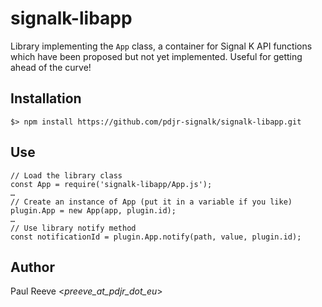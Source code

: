 # signalk-libapp

Library implementing the ```App``` class, a container for Signal K API
functions which have been proposed but not yet implemented.
Useful for getting ahead of the curve!

## Installation
```
$> npm install https://github.com/pdjr-signalk/signalk-libapp.git
```

## Use
```
// Load the library class
const App = require('signalk-libapp/App.js');
…
// Create an instance of App (put it in a variable if you like)
plugin.App = new App(app, plugin.id);
…
// Use library notify method 
const notificationId = plugin.App.notify(path, value, plugin.id);
```

## Author

Paul Reeve <*preeve_at_pdjr_dot_eu*>

